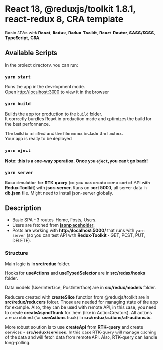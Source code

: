 # React 18, @reduxjs/toolkit 1.8.1, react-redux 8, CRA template
Basic SPAs with **React**, **Redux**, **Redux-Toolkit**, **React-Router**, **SASS/SCSS**, **TypeScript**, **CRA**.

## Available Scripts

In the project directory, you can run:

### `yarn start`

Runs the app in the development mode.\
Open [http://localhost:3000](http://localhost:3000) to view it in the browser.

### `yarn build`

Builds the app for production to the `build` folder.\
It correctly bundles React in production mode and optimizes the build for the best performance.

The build is minified and the filenames include the hashes.\
Your app is ready to be deployed!

### `yarn eject`

**Note: this is a one-way operation. Once you `eject`, you can’t go back!**

### `yarn server`

Base simulation for **RTK-query** (so you can create some sort of API with **Redux-Toolkit**) with **json-server**.
Runs on **port 5000**, all server data in **db.json** file. Might need to install json-server globally.


## Description

* Basic SPA - 3 routes: Home, Posts, Users.
* Users are fetched from **[jsonplaceholder](https://jsonplaceholder.typicode.com)**.
* Posts are working with **http://localhost:5000/** that runs with `yarn server` (so you can test API with **Redux-Toolkit** - GET, POST, PUT, DELETE).

### Structure

Main logic is in **src/redux** folder.

Hooks for **useActions** and **useTypedSelector** are in **src/redux/hooks** folder.

Data models (UserInterface, PostInterface) are in **src/redux/models** folder.

Reducers created with **createSlice** function from @reduxjs/toolkit are in **src/redux/reducers** folder.
Those are needed for managing state of the app for example.
Also, they can be used with remote API, in this case, you need to create **createAsyncThunk** for them (like in ActionCreators).
All actions are combined (for **useActions** hook) in **src/redux/actions/all-actions.ts**.

More robust solution is to use **createApi** from **RTK-query** and create services - **src/redux/services**.
In this case RTK-query will manage caching of the data and will fetch data from remote API. Also, RTK-query can handle long-polling.
